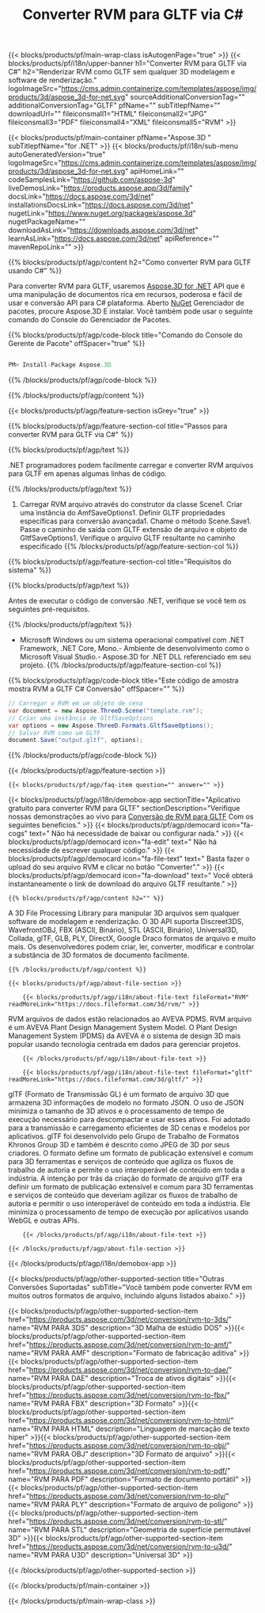 ﻿---
title: Converter RVM para GLTF via C# 
url: /pt/net/conversion/rvm-to-gltf/ 
description: Código de amostra para RVM para GLTF C# conversão. Use API código de exemplo para arquivos de lote RVM para GLTF conversão em VB.NET, Asp.NET ou qualquer aplicação baseada em .NET.
---
{{< blocks/products/pf/main-wrap-class isAutogenPage="true" >}}
{{< blocks/products/pf/i18n/upper-banner h1="Converter RVM para GLTF via C#" h2="Renderizar RVM como GLTF sem qualquer 3D modelagem e software de renderização." logoImageSrc="https://cms.admin.containerize.com/templates/aspose/img/products/3d/aspose_3d-for-net.svg" sourceAdditionalConversionTag="" additionalConversionTag="GLTF" pfName="" subTitlepfName="" downloadUrl="" fileiconsmall1="HTML" fileiconsmall2="JPG" fileiconsmall3="PDF" fileiconsmall4="XML" fileiconsmall5="RVM" >}}

{{< blocks/products/pf/main-container pfName="Aspose.3D " subTitlepfName="for .NET" >}}
{{< blocks/products/pf/i18n/sub-menu autoGeneratedVersion="true" logoImageSrc="https://cms.admin.containerize.com/templates/aspose/img/products/3d/aspose_3d-for-net.svg" apiHomeLink="" codeSamplesLink="https://github.com/aspose-3d" liveDemosLink="https://products.aspose.app/3d/family" docsLink="https://docs.aspose.com/3d/net" installationsDocsLink="https://docs.aspose.com/3d/net" nugetLink="https://www.nuget.org/packages/aspose.3d" nugetPackageName="" downloadAsLink="https://downloads.aspose.com/3d/net" learnAsLink="https://docs.aspose.com/3d/net" apiReference="" mavenRepoLink="" >}}

{{% blocks/products/pf/agp/content h2="Como converter RVM para GLTF usando C#" %}}

 Para converter RVM para GLTF, usaremos
 [Aspose.3D for .NET](https://products.aspose.com/3d/net) 
 API que é uma manipulação de documentos rica em recursos, poderosa e fácil de usar e conversão API para C# plataforma. Aberto
 [NuGet](https://www.nuget.org/packages/aspose.3d) 
 Gerenciador de pacotes, procure
 Aspose.3D 
 E instalar. Você também pode usar o seguinte comando do Console do Gerenciador de Pacotes.

{{% blocks/products/pf/agp/code-block title="Comando do Console do Gerente de Pacote" offSpacer="true" %}}

```cs

PM> Install-Package Aspose.3D


```

{{% /blocks/products/pf/agp/code-block %}}

{{% /blocks/products/pf/agp/content %}}

{{< blocks/products/pf/agp/feature-section isGrey="true" >}}

{{% blocks/products/pf/agp/feature-section-col title="Passos para converter RVM para GLTF via C#" %}}

{{% blocks/products/pf/agp/text %}}

 .NET programadores podem facilmente carregar e converter RVM arquivos para GLTF em apenas algumas linhas de código.

{{% /blocks/products/pf/agp/text %}}

1. Carregar RVM arquivo através do construtor da classe Scene1. Criar uma instância do AmfSaveOptions1. Definir GLTF propriedades específicas para conversão avançada1. Chame o método Scene.Save1. Passe o caminho de saída com GLTF extensão de arquivo e objeto de GltfSaveOptions1. Verifique o arquivo GLTF resultante no caminho especificado
{{% /blocks/products/pf/agp/feature-section-col %}}

{{% blocks/products/pf/agp/feature-section-col title="Requisitos do sistema" %}}

{{% blocks/products/pf/agp/text %}}

 Antes de executar o código de conversão .NET, verifique se você tem os seguintes pré-requisitos.

{{% /blocks/products/pf/agp/text %}}

- Microsoft Windows ou um sistema operacional compatível com .NET Framework, .NET Core, Mono.- Ambiente de desenvolvimento como o Microsoft Visual Studio.- Aspose.3D for .NET DLL referenciado em seu projeto.
{{% /blocks/products/pf/agp/feature-section-col %}}

{{% blocks/products/pf/agp/code-block title="Este código de amostra mostra RVM a GLTF C# Conversão" offSpacer="" %}}

```cs
// Carregar o RVM em um objeto de cena 
var document = new Aspose.ThreeD.Scene("template.rvm");
// Criar uma instância de GltfSaveOptions 
var options = new Aspose.ThreeD.Formats.GltfSaveOptions();
// Salvar RVM como um GLTF 
document.Save("output.gltf", options); 


```

{{% /blocks/products/pf/agp/code-block %}}

{{< /blocks/products/pf/agp/feature-section >}}

    {{< blocks/products/pf/agp/faq-item question="" answer="" >}}
 

<!-- aboutfile Starts -->

{{< blocks/products/pf/agp/i18n/demobox-app sectionTitle="Aplicativo gratuito para converter RVM para GLTF" sectionDescription="Verifique nossas demonstrações ao vivo para [Conversão de RVM para GLTF](https://products.aspose.app/3d/conversion/rvm-to-gltf) Com os seguintes benefícios." >}}
        {{< blocks/products/pf/agp/democard icon="fa-cogs" text=" Não há necessidade de baixar ou configurar nada." >}}
        {{< blocks/products/pf/agp/democard icon="fa-edit" text=" Não há necessidade de escrever qualquer código." >}}
        {{< blocks/products/pf/agp/democard icon="fa-file-text" text=" Basta fazer o upload do seu arquivo RVM e clicar no botão \"Converter\"." >}}
        {{< blocks/products/pf/agp/democard icon="fa-download" text=" Você obterá instantaneamente o link de download do arquivo GLTF resultante." >}}

    {{% blocks/products/pf/agp/content h2="" %}}

 A 3D File Processing Library para manipular 3D arquivos sem qualquer software de modelagem e renderização. O 3D API suporta Discreet3DS, WavefrontOBJ, FBX (ASCII, Binário), STL (ASCII, Binário), Universal3D, Collada, glTF, GLB, PLY, DirectX, Google Draco formatos de arquivo e muito mais. Os desenvolvedores podem criar, ler, converter, modificar e controlar a substância de 3D formatos de documento facilmente.



    {{% /blocks/products/pf/agp/content %}}

    {{< blocks/products/pf/agp/about-file-section >}}

        {{< blocks/products/pf/agp/i18n/about-file-text fileFormat="RVM" readMoreLink="https://docs.fileformat.com/3d/rvm/" >}}
RVM arquivos de dados estão relacionados ao AVEVA PDMS. RVM arquivo é um AVEVA Plant Design Management System Model. O Plant Design Management System (PDMS) da AVEVA é o sistema de design 3D mais popular usando tecnologia centrada em dados para gerenciar projetos.

        {{< /blocks/products/pf/agp/i18n/about-file-text >}}

        {{< blocks/products/pf/agp/i18n/about-file-text fileFormat="gltf" readMoreLink="https://docs.fileformat.com/3d/gltf/" >}}
glTF (Formato de Transmissão GL) é um formato de arquivo 3D que armazena 3D informações de modelo no formato JSON. O uso de JSON minimiza o tamanho de 3D ativos e o processamento de tempo de execução necessário para descompactar e usar esses ativos. Foi adotado para a transmissão e carregamento eficientes de 3D cenas e modelos por aplicativos. glTF foi desenvolvido pelo Grupo de Trabalho de Formatos Khronos Group 3D e também é descrito como JPEG de 3D por seus criadores. O formato define um formato de publicação extensível e comum para 3D ferramentas e serviços de conteúdo que agiliza os fluxos de trabalho de autoria e permite o uso interoperável de conteúdo em toda a indústria. A intenção por trás da criação do formato de arquivo glTF era definir um formato de publicação extensível e comum para 3D ferramentas e serviços de conteúdo que deveriam agilizar os fluxos de trabalho de autoria e permitir o uso interoperável de conteúdo em toda a indústria. Ele minimiza o processamento de tempo de execução por aplicativos usando WebGL e outras APIs.

        {{< /blocks/products/pf/agp/i18n/about-file-text >}}

    {{< /blocks/products/pf/agp/about-file-section >}}

{{< /blocks/products/pf/agp/i18n/demobox-app >}}

<!-- aboutfile Ends -->

{{< blocks/products/pf/agp/other-supported-section title="Outras Conversões Suportadas" subTitle="Você também pode converter RVM em muitos outros formatos de arquivo, incluindo alguns listados abaixo." >}}

{{< blocks/products/pf/agp/other-supported-section-item href="https://products.aspose.com/3d/net/conversion/rvm-to-3ds/" name="RVM PARA 3DS" description="3D Malha de estúdio DOS" >}}{{< blocks/products/pf/agp/other-supported-section-item href="https://products.aspose.com/3d/net/conversion/rvm-to-amf/" name="RVM PARA AMF" description="Formato de fabricação aditiva" >}}{{< blocks/products/pf/agp/other-supported-section-item href="https://products.aspose.com/3d/net/conversion/rvm-to-dae/" name="RVM PARA DAE" description="Troca de ativos digitais" >}}{{< blocks/products/pf/agp/other-supported-section-item href="https://products.aspose.com/3d/net/conversion/rvm-to-fbx/" name="RVM PARA FBX" description="3D Formato" >}}{{< blocks/products/pf/agp/other-supported-section-item href="https://products.aspose.com/3d/net/conversion/rvm-to-html/" name="RVM PARA HTML" description="Linguagem de marcação de texto hiper" >}}{{< blocks/products/pf/agp/other-supported-section-item href="https://products.aspose.com/3d/net/conversion/rvm-to-obj/" name="RVM PARA OBJ" description="3D Formato de arquivo" >}}{{< blocks/products/pf/agp/other-supported-section-item href="https://products.aspose.com/3d/net/conversion/rvm-to-pdf/" name="RVM PARA PDF" description="Formato de documento portátil" >}}{{< blocks/products/pf/agp/other-supported-section-item href="https://products.aspose.com/3d/net/conversion/rvm-to-ply/" name="RVM PARA PLY" description="Formato de arquivo de polígono" >}}{{< blocks/products/pf/agp/other-supported-section-item href="https://products.aspose.com/3d/net/conversion/rvm-to-stl/" name="RVM PARA STL" description="Geometria de superfície permutável 3D" >}}{{< blocks/products/pf/agp/other-supported-section-item href="https://products.aspose.com/3d/net/conversion/rvm-to-u3d/" name="RVM PARA U3D" description="Universal 3D" >}}

{{< /blocks/products/pf/agp/other-supported-section >}}

{{< /blocks/products/pf/main-container >}}
    
{{< /blocks/products/pf/main-wrap-class >}}